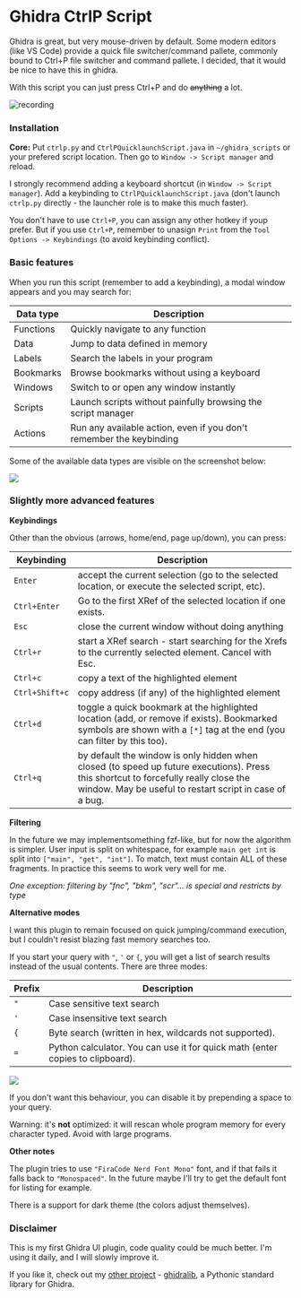 # Ghidra CtrlP Script

Ghidra is great, but very mouse-driven by default. Some modern editors (like VS Code) provide a quick file switcher/command
pallete, commonly bound to Ctrl+P file switcher and command pallete. I decided,
that it would be nice to have this in ghidra.

With this script you can just press Ctrl+P and do ~~anything~~ a lot.

![recording](https://github.com/user-attachments/assets/198de0f8-d6d8-4169-9d0f-5d6dc563df78)

### Installation

**Core:** Put `ctrlp.py` and `CtrlPQuicklaunchScript.java` in `~/ghidra_scripts` or your
prefered script location. Then go to `Window -> Script manager` and reload.

I strongly recommend adding a keyboard shortcut (in `Window -> Script manager`).
Add a keybinding to `CtrlPQuicklaunchScript.java` (don't launch `ctrlp.py` directly - the launcher role is to make this much faster).

You don't have to use `Ctrl+P`, you can assign any other hotkey if youp prefer. But if you use `Ctrl+P`,
remember to unasign `Print` from the `Tool Options -> Keybindings` (to avoid keybinding conflict).

### Basic features

When you run this script (remember to add a keybinding), a modal window appears and you may search for:

| Data type | Description                     |
| --------- | ------------------------------- |
| Functions | Quickly navigate to any function |
| Data      | Jump to data defined in memory |
| Labels    | Search the labels in your program |
| Bookmarks | Browse bookmarks without using a keyboard |
| Windows   | Switch to or open any window instantly |
| Scripts   | Launch scripts without painfully browsing the script manager |
| Actions   | Run any available action, even if you don't remember the keybinding |

Some of the available data types are visible on the screenshot below:

![](./docs/more.png)

### Slightly more advanced features

**Keybindings**

Other than the obvious (arrows, home/end, page up/down), you can press:

| Keybinding | Description                    |
| --------- | ------------------------------- |
| `Enter` | accept the current selection (go to the selected location, or execute the selected script, etc). |
| `Ctrl+Enter` | Go to the first XRef of the selected location if one exists. |
| `Esc` | close the current window without doing anything |
| `Ctrl+r` | start a XRef search - start searching for the Xrefs to the currently selected element. Cancel with Esc. |
| `Ctrl+c` | copy a text of the highlighted element |
| `Ctrl+Shift+c` | copy address (if any) of the highlighted element |
| `Ctrl+d` | toggle a quick bookmark at the highlighted location (add, or remove if exists). Bookmarked symbols are shown with a `[*]` tag at the end (you can filter by this too). |
| `Ctrl+q` | by default the window is only hidden when closed (to speed up future executions). Press this shortcut to forcefully really close the window. May be useful to restart script in case of a bug. |

**Filtering**

In the future we may implementsomething fzf-like, but for now the algorithm is simpler. User input is split on whitespace, for example `main get int` is split into `["main", "get", "int"]`.
To match, text must contain ALL of these fragments. In practice this seems to work very well for me.

*One exception: filtering by "fnc", "bkm", "scr"... is special and restricts by type*

**Alternative modes**

I want this plugin to remain focused on quick jumping/command execution, but I couldn't resist blazing fast memory searches too.

If you start your query with `"`, `'` or `{`, you will get a list of search results instead of the usual contents. There are three modes:

| Prefix | Description                    |
| ------ | ------------------------------- |
| `"`    | Case sensitive text search  |
| `'`    | Case insensitive text search  |
| `{`    | Byte search (written in hex, wildcards not supported). |
| `=`    | Python calculator. You can use it for quick math (enter copies to clipboard). |

![](./docs/quicksearch.png)

If you don't want this behaviour, you can disable it by prepending a space to your query.

Warning: it's **not** optimized: it will rescan whole program memory for every character typed. Avoid with large programs.

**Other notes**

The plugin tries to use `"FiraCode Nerd Font Mono"` font, and if that fails it falls back to `"Monospaced"`.
In the future maybe I'll try to get the default font for listing for example.

There is a support for dark theme (the colors adjust themselves).

### Disclaimer

This is my first Ghidra UI plugin, code quality could be much better. I'm using it daily, and I will slowly improve it.

If you like it, check out my [other project](https://github.com/msm-code/ghidralib) - [ghidralib](https://github.com/msm-code/ghidralib),
a Pythonic standard library for Ghidra.

